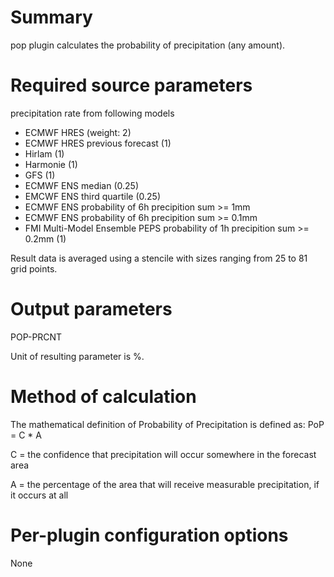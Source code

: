 # Summary

pop plugin calculates the probability of precipitation (any amount).

# Required source parameters

precipitation rate from following models

* ECMWF HRES (weight: 2)
* ECMWF HRES previous forecast (1)
* Hirlam (1)
* Harmonie (1)
* GFS (1)
* ECMWF ENS median (0.25)
* EMCWF ENS third quartile (0.25)
* ECMWF ENS probability of 6h precipition sum >= 1mm 
* ECMWF ENS probability of 6h precipition sum >= 0.1mm
* FMI Multi-Model Ensemble PEPS probability of 1h precipition sum >= 0.2mm (1)

Result data is averaged using a stencile with sizes ranging from 25 to 81 grid points. 

# Output parameters

POP-PRCNT

Unit of resulting parameter is %.

# Method of calculation

 The mathematical definition of Probability of Precipitation is defined as: PoP = C * A
 
 C = the confidence that precipitation will occur somewhere in the forecast area

 A = the percentage of the area that will receive measurable precipitation, if it occurs at all

# Per-plugin configuration options

None
